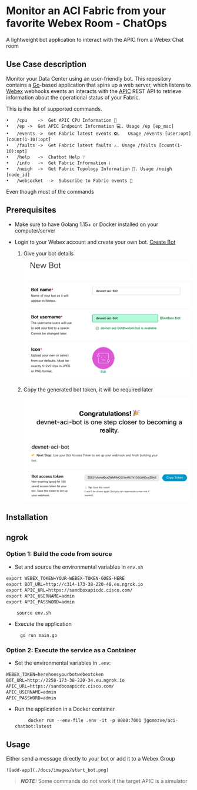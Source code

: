 # Monitor an ACI Fabric from your favorite Webex Room - ChatOps

A lightweight bot application to interact with the APIC from a Webex Chat room

## Use Case description

Monitor your Data Center using an user-friendly bot. This repository contains a [Go](https://go.dev/)-based application that spins up a web server, which listens to [Webex](https://www.webex.com/) webhooks events an interacts with the [APIC](https://www.cisco.com/c/en/us/products/cloud-systems-management/application-policy-infrastructure-controller-apic/index.html) REST API to retrieve information about the operational status of your Fabric.

This is the list of supported commands.

```
•	/cpu	->	Get APIC CPU Information 💾
•	/ep	->	Get APIC Endpoint Information 💻. Usage /ep [ep_mac] 
•	/events	->	Get Fabric latest events ❎.   Usage /events [user:opt] [count(1-10):opt] 
•	/faults	->	Get Fabric latest faults ⚠️. Usage /faults [count(1-10):opt] 
•	/help	->	Chatbot Help ❔
•	/info	->	Get Fabric Information ℹ️
•	/neigh	->	Get Fabric Topology Information 🔢. Usage /neigh [node_id] 
•	/websocket	->	Subscribe to Fabric events 📩
```

Even though most of the commands 

## Prerequisites

* Make sure to have Golang 1.15+ or Docker installed on your computer/server

* Login to your Webex account and create your own bot. [Create Bot](https://developer.webex.com/docs/bots)

    1. Give your bot details

        ![add-app](./docs/images/bot_details.png)
    
    2. Copy the generated bot token, it will be required later

        ![add-app](./docs/images/bot_token.png)

## Installation

## ngrok

### Option 1: Build the code from source

* Set and source the environmental variables in `env.sh`

```
export WEBEX_TOKEN=YOUR-WEBEX-TOKEN-GOES-HERE
export BOT_URL=http://c314-173-38-220-48.eu.ngrok.io
export APIC_URL=https://sandboxapicdc.cisco.com/
export APIC_USERNAME=admin
export APIC_PASSWORD=admin
```
        source env.sh

* Execute the application

        go run main.go

### Option 2: Execute the service as a Container

* Set the environmental variables in `.env`:

```
WEBEX_TOKEN=herehoesyourbotwebextoken
BOT_URL=http://2258-173-38-220-34.eu.ngrok.io
APIC_URL=https://sandboxapicdc.cisco.com/
APIC_USERNAME=admin
APIC_PASSWORD=admin
```

*  Run the application in a Docker container

            docker run --env-file .env -it -p 8080:7001 jgomezve/aci-chatbot:latest

## Usage

Either send a message directly to your bot or add it to a Webex Group

    ![add-app](./docs/images/start_bot.png)

> **_NOTE:_** Some commands do not work if the target APIC is a simulator